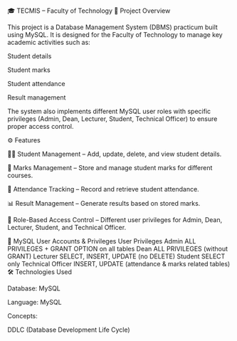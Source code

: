 🎓 TECMIS – Faculty of Technology
📌 Project Overview

This project is a Database Management System (DBMS) practicum built using MySQL.
It is designed for the Faculty of Technology to manage key academic activities such as:

Student details

Student marks

Student attendance

Result management

The system also implements different MySQL user roles with specific privileges (Admin, Dean, Lecturer, Student, Technical Officer) to ensure proper access control.

⚙️ Features

👨‍🎓 Student Management – Add, update, delete, and view student details.

📝 Marks Management – Store and manage student marks for different courses.

📅 Attendance Tracking – Record and retrieve student attendance.

📊 Result Management – Generate results based on stored marks.

🔐 Role-Based Access Control – Different user privileges for Admin, Dean, Lecturer, Student, and Technical Officer.

👥 MySQL User Accounts & Privileges
User	Privileges
Admin	ALL PRIVILEGES + GRANT OPTION on all tables
Dean	ALL PRIVILEGES (without GRANT)
Lecturer	SELECT, INSERT, UPDATE (no DELETE)
Student	SELECT only
Technical Officer	INSERT, UPDATE (attendance & marks related tables)
🛠️ Technologies Used

Database: MySQL

Language: MySQL

Concepts:

DDLC (Database Development Life Cycle)
